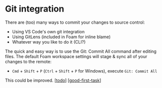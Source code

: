# Git integration

There are (too) many ways to commit your changes to source control:

- Using VS Code's own git integration
- Using GitLens (included in Foam for inline blame)
- Whatever way you like to do it (CLI?)

The quick and easy way is to use the Git: Commit All command after editing files. The default Foam workspace settings will stage & sync all of your changes to the remote:

- `Cmd` + `Shift` + `P` (`Ctrl` + `Shift` + `P` for Windows), execute `Git: Commit All`

This could be improved. [[todo]] [[good-first-task]]

[//begin]: # "Autogenerated link references for markdown compatibility"
[todo]: todo.md "Todo"
[good-first-task]: good-first-task.md "Good First Task"
[//end]: # "Autogenerated link references"
